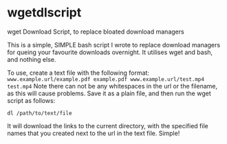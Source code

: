 wgetdlscript
============

wget Download Script, to replace bloated download managers

This is a simple, SIMPLE bash script I wrote to replace download managers for queing your favourite downloads overnight.  It utilises wget and bash, and nothing else.

To use, create a text file with the following format:
<br />
`www.example.url/example.pdf example.pdf
 www.example.url/test.mp4 test.mp4`
Note there can not be any whitespaces in the url or the filename, as this will cause problems.
Save it as a plain file, and then run the wget script as follows:

`dl /path/to/text/file`

It will download the links to the current directory, with the specified file names that you created next to the url in the text file.  Simple!
